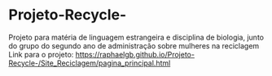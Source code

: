 # Projeto-Recycle-
Projeto para matéria de linguagem estrangeira e disciplina de biologia, junto do grupo do segundo ano de administração sobre mulheres na reciclagem
Link para o projeto: https://raphaelgb.github.io/Projeto-Recycle-/Site_Reciclagem/pagina_principal.html
